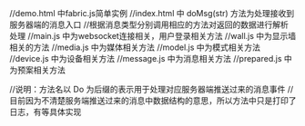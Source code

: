 //demo.html 中fabric.js简单实例
//index.html 中 doMsg(str) 方法为处理接收到服务器端的消息入口
//根据消息类型分别调用相应的方法对返回的数据进行解析处理
//main.js 中为websocket连接相关，用户登录相关方法
//wall.js 中为显示墙相关的方法
//media.js 中为媒体相关方法
//model.js 中为模式相关方法
//device.js 中为设备相关方法
//message.js 中为消息相关方法
//prepared.js 中为预案相关方法

//说明：方法名以 Do 为后缀的表示用于处理对应服务器端推送过来的消息事件
//目前因为不清楚服务端推送过来的消息中数据结构的意思，所以方法中只是打印了日志，有等具体实现
